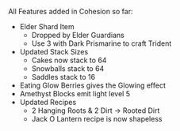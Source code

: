 All Features added in Cohesion so far:

- Elder Shard Item
  - Dropped by Elder Guardians
  - Use 3 with Dark Prismarine to craft Trident
- Updated Stack Sizes
  - Cakes now stack to 64
  - Snowballs stack to 64
  - Saddles stack to 16
- Eating Glow Berries gives the Glowing effect
- Amethyst Blocks emit light level 5
- Updated Recipes
  - 2 Hanging Roots & 2 Dirt -> Rooted Dirt
  - Jack O Lantern recipe is now shapeless
